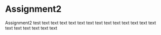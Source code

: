 # Assignment2
Assignment2
test
text
text
text
text
text
text
text
text
text
text
text
text
text
text
text
text
text
text
text
